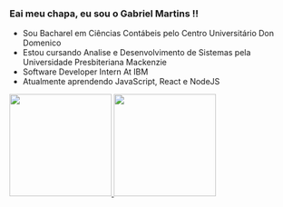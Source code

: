 ### Eai meu chapa, eu sou o Gabriel Martins !!

- Sou Bacharel em Ciências Contábeis pelo Centro Universitário Don Domenico
- Estou cursando Analise e Desenvolvimento de Sistemas pela Universidade Presbiteriana Mackenzie
- Software Developer Intern At IBM
- Atualmente aprendendo JavaScript, React e NodeJS



<div> 
  <a href="https://github.com/gamartins013">
  <img height="180em" src="https://github-readme-stats.vercel.app/api?username=gamartins013&show_icons=true&theme=radical">
  <img height="180em" src="https://github-readme-stats.vercel.app/api/top-langs/?username=gamartins013&layout=compact">
</div>
